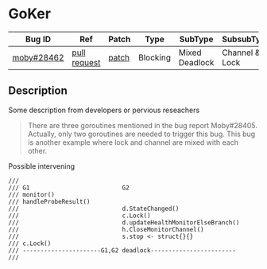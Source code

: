 
# GoKer

| Bug ID|  Ref | Patch | Type | SubType | SubsubType |
| ----  | ---- | ----  | ---- | ---- | ---- |
|[moby#28462]|[pull request]|[patch]| Blocking | Mixed Deadlock | Channel & Lock |

[moby#28462]:(moby28462_test.go)
[patch]:https://github.com/moby/moby/pull/28462/files
[pull request]:https://github.com/moby/moby/pull/28462
 
## Description

Some description from developers or pervious reseachers

> There are three goroutines mentioned in the bug report Moby#28405.
  Actually, only two goroutines are needed to trigger this bug. This bug
  is another example where lock and channel are mixed with each other.

Possible intervening

```
///
/// G1							G2
/// monitor()
/// handleProbeResult()
/// 							d.StateChanged()
/// 							c.Lock()
/// 							d.updateHealthMonitorElseBranch()
/// 							h.CloseMonitorChannel()
/// 							s.stop <- struct{}{}
/// c.Lock()
/// ----------------------G1,G2 deadlock------------------------
///
```

